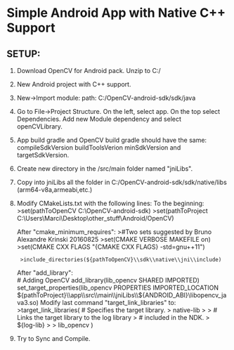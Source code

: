 # Simple Android App with Native C++ Support

## SETUP:
1. Download OpenCV for Android pack. Unzip to C:/
2. New Android project with C++ support.
3. New->Import module: path: C:/OpenCV-android-sdk/sdk/java
4. Go to File->Project Structure. On the left, select app. On the top select Dependencies. Add new Module dependency and select openCVLibrary.
5. App build gradle and OpenCV build gradle should have the same:
	compileSdkVersion buildToolsVerion minSdkVersion and targetSdkVersion.
6. Create new directory in the /src/main folder named "jniLibs".
7. Copy into jniLibs all the folder in C:/OpenCV-android-sdk/sdk/native/libs (arm64-v8a,armeabi,etc.)
8. Modify CMakeLists.txt with the following lines:
	To the beginning: 
		>set(pathToOpenCV C:\\OpenCV-android-sdk)
		>set(pathToProject C:\\Users\\Marci\\Desktop\\other_stuff\\Android/OpenCV)
	
	After "cmake_minimum_requires":
		>#Two sets suggested by Bruno Alexandre Krinski 20160825
		>set(CMAKE VERBOSE MAKEFILE on)
		>set(CMAKE CXX FLAGS "{CMAKE CXX FLAGS} -std=gnu++11")
		
		>include_directories(${pathToOpenCV}\\sdk\\native\\jni\\include)
		
	After "add_library":	
		# Adding OpenCV
		add_library(lib_opencv SHARED IMPORTED)
		set_target_properties(lib_opencv PROPERTIES IMPORTED_LOCATION ${pathToProject}\\app\\src\\main\\jniLibs\\${ANDROID_ABI}\\libopencv_java3.so)
	Modify last command "target_link_libraries" to:
		>target_link_libraries( # Specifies the target library.
        >               native-lib
		>
        >               # Links the target library to the log library
        >               # included in the NDK.
        >               ${log-lib}
		>
        >                lib_opencv )
		
9. Try to Sync and Compile.
